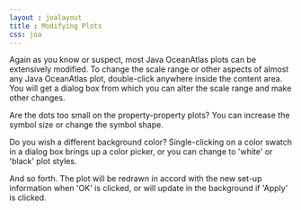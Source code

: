 ```yaml
---
layout : joalayout
title : Modifying Plots
css: joa
---
```



<p>Again as you know or suspect, most Java OceanAtlas plots can be extensively modified.
	To change the scale range or other aspects of almost any Java OceanAtlas plot, double-click anywhere inside the content area. You will get a dialog box from which you can alter the scale range and make other changes.</p> <p>Are the dots too small on the property-property plots? You can increase the symbol size or change the symbol shape.</p> <p>Do you wish a different background color? Single-clicking on a color swatch in a dialog box brings up a color picker, or you can change to 'white' or 'black' plot styles.</p> <p>And so forth. The plot will be redrawn in accord with the new set-up information when 'OK' is clicked, or will update in the background if 'Apply' is clicked.</p>
